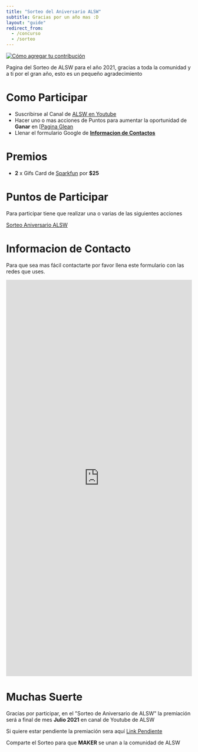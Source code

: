 ```yaml
---
title: "Sorteo del Aniversario ALSW"
subtitle: Gracias por un año mas :D
layout: "guide"
redirect_from:
  - /concurso
  - /sorteo
---
```


[![Cómo agregar tu contribución](https://i3.ytimg.com/vi/nGAHSes_0Nk/hqdefault.jpg)](https://youtu.be/nGAHSes_0Nk)

Pagina del Sorteo de ALSW para el año 2021, gracias a toda la comunidad y a ti por el gran año, esto es un pequeño agradecimiento

# Como Participar

* Suscribirse al Canal de <a href="https://youtube.com/alswnet?sub_confirmation=1" target="_blank">ALSW en Youtube</a>
* Hacer uno o mas acciones de Puntos para aumentar la oportunidad de **Ganar** en [<a href="https://gleam.io/IZRm6/giveaway-aniversario-alsw" target="_blank">Pagina Glean</a>
* Llenar el formulario Google de <a href="https://docs.google.com/forms/d/e/1FAIpQLSfcRIY4v-vjbCWlvydVwf-JoAhLEmeL_twsG5i_hRmCe2p-lQ/viewform?usp=sf_link" target="_blank">**Informacion de Contactos**</a>

# Premios

* **2** x Gifs Card de <a href="https://www.sparkfun.com/" target="_blank">Sparkfun</a> por **$25**

# Puntos de Participar

Para participar tiene que realizar una o varias de las siguientes acciones

<a class="e-widget no-button" href="https://gleam.io/IZRm6/giveaway-aniversario-alsw" rel="nofollow">Sorteo Aniversario ALSW</a>
<script type="text/javascript" src="https://widget.gleamjs.io/e.js" async="true"></script>

# Informacion de Contacto

Para que sea mas fácil contactarte por favor llena este formulario con las redes que uses.

<center>
<iframe src="https://docs.google.com/forms/d/e/1FAIpQLSfcRIY4v-vjbCWlvydVwf-JoAhLEmeL_twsG5i_hRmCe2p-lQ/viewform?embedded=true" width="100%" height="1072" frameborder="0" marginheight="0" marginwidth="0">Cargando…</iframe>
</center>

# Muchas Suerte

Gracias por participar, en el "Sorteo de Aniversario de ALSW" la premiación será a final de mes **Julio 2021** en canal de Youtube de ALSW

Si quiere estar pendiente la premiación sera aquí [Link Pendiente](https://youtube.com/alswnet?sub_confirmation=1)

Comparte el Sorteo para que **MAKER** se unan a la comunidad de ALSW
